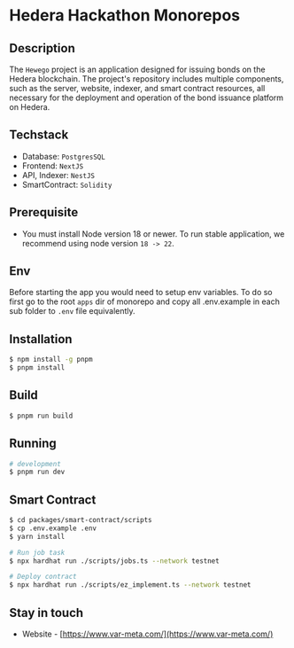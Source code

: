 # Hedera Hackathon Monorepos

## Description
The ```Hewego``` project is an application designed for issuing bonds on the Hedera blockchain. The project's repository includes multiple components, such as the server, website, indexer, and smart contract resources, all necessary for the deployment and operation of the bond issuance platform on Hedera.

## Techstack
- Database: ``PostgresSQL``
- Frontend: ``NextJS``
- API, Indexer: ``NestJS``
- SmartContract: ``Solidity``
## Prerequisite
- You must install Node version 18 or newer. To run stable application, we recommend using node version ``18 -> 22``.

## Env
Before starting the app you would need to setup env variables. To do so first go to the root ``apps`` dir of monorepo and copy all .env.example in each sub folder to ``.env`` file equivalently.
## Installation
```bash
$ npm install -g pnpm
$ pnpm install
```

## Build
```bash
$ pnpm run build
```

## Running

```bash
# development
$ pnpm run dev
```
## Smart Contract
```bash
$ cd packages/smart-contract/scripts
$ cp .env.example .env
$ yarn install 

# Run job task
$ npx hardhat run ./scripts/jobs.ts --network testnet

# Deploy contract
$ npx hardhat run ./scripts/ez_implement.ts --network testnet
```

## Stay in touch
- Website - [https://www.var-meta.com/](https://www.var-meta.com/)
